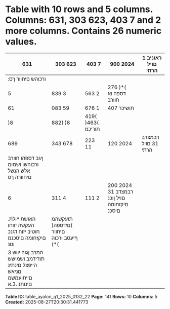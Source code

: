 # Table with 10 rows and 5 columns. Columns: 631, 303 623, 403 7 and 2 more columns. Contains 26 numeric values.

| 631 | 303 623 | 403 7 | 900 2024 | ראוניב 1 םויל הרתי |
|---|---|---|---|---|
| :ורכוהש םיחוור ךס |  |  |  |  |
| 5 | 839 3 | 563 2 | 276 )*( דספה וא חוורב |  |
| 61 | 083 59 | 676 1 | 407 תושיכר |  |
| )8 | 882( )8 | 419( )463( תוריכמ |  |  |
| 689 | 343 678 | 223 11 | 120 2024 | רבמצדב 31 םויל הרתי |
| ןיגב דספהו חוורב ורכוהשו ושמומ אלש הנשל םיחוורה ךס |  |  |  |  |
| 6 | 311 4 | 111 2 | 200 2024 רבמצדב 31 םויל ןוכנ םיקזחומה םיסכנ |  |
| .האושת ייולת העקשה יזוחו חוטיב יזוח דגנכ םיקזחומה םיסכנמ וטנ | תועקשהמ )םידספה( םיחוור ףיעסב ורכוה )*( |  |  |  |
| 3 המרב ןגוה יווש תודידמב ושמישש הייפצל םינתינ םניאש םייתועמשמ םינותנ .3.א |  |  |  |  |

**Table ID:** table_ayalon_q1_2025_0132_22
**Page:** 141
**Rows:** 10
**Columns:** 5
**Created:** 2025-08-27T20:30:31.441773
